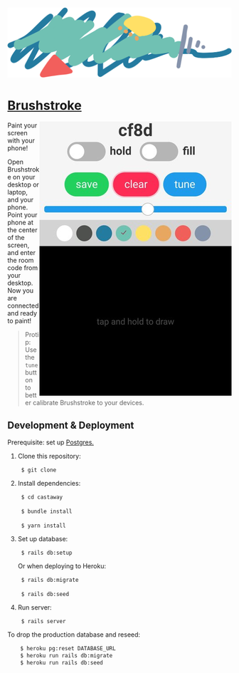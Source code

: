 <h1 align="center">
  <img src="./index.png">
</h1>

# [Brushstroke]()

<img align="right" src="./phone_screenshot.jpg">

Paint your screen with your phone! 

Open Brushstroke on your desktop or laptop, and your phone.
Point your phone at the center of the screen, and enter the room code from your desktop.
Now you are connected and ready to paint!

> Protip: Use the `tune` button to better calibrate Brushstroke to your devices.

## Development & Deployment

Prerequisite: set up [Postgres.](https://www.digitalocean.com/community/tutorials/how-to-setup-ruby-on-rails-with-postgres)

1. Clone this repository:
  
        $ git clone

2. Install dependencies:

        $ cd castaway

        $ bundle install

        $ yarn install

3. Set up database:

        $ rails db:setup

    Or when deploying to Heroku:

        $ rails db:migrate

        $ rails db:seed

4. Run server:

        $ rails server

To drop the production database and reseed:

        $ heroku pg:reset DATABASE_URL
        $ heroku run rails db:migrate
        $ heroku run rails db:seed

